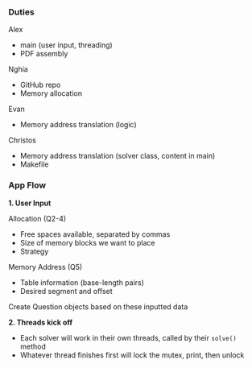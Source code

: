 ### Duties

Alex
- main (user input, threading)
- PDF assembly

Nghia
- GitHub repo
- Memory allocation

Evan
- Memory address translation (logic)

Christos
- Memory address translation (solver class, content in main)
- Makefile

### App Flow

**1. User Input**

Allocation (Q2-4)
- Free spaces available, separated by commas  
- Size of memory blocks we want to place  
- Strategy

Memory Address (Q5)
- Table information (base-length pairs)
- Desired segment and offset

Create Question objects based on these inputted data

**2. Threads kick off**
- Each solver will work in their own threads, called by their `solve()` method
- Whatever thread finishes first will lock the mutex, print, then unlock
